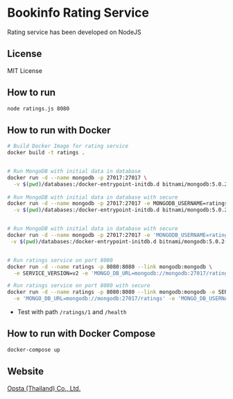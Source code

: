 # Bookinfo Rating Service

Rating service has been developed on NodeJS

## License

MIT License


## How to run

```bash
node ratings.js 8080
```


## How to run with Docker

```bash
# Build Docker Image for rating service
docker build -t ratings .


# Run MongoDB with initial data in database
docker run -d --name mongodb -p 27017:27017 \
  -v $(pwd)/databases:/docker-entrypoint-initdb.d bitnami/mongodb:5.0.2-debian-10-r2
  
# Run MongoDB with initial data in database with secure
docker run -d --name mongodb -p 27017:27017 -e MONGODB_USERNAME=ratings -e MONGODB_PASSWORD=CHANGEME -e MONGODB_DATABASE=ratings \
  -v $(pwd)/databases:/docker-entrypoint-initdb.d bitnami/mongodb:5.0.2-debian-10-r2


# Run MongoDB with initial data in database with secure
docker run -d --name mongodb -p 27017:27017 -e 'MONGODB_USERNAME=ratings' -e 'MONGODB_PASSWORD=CHANGEME' -e 'MONGODB_DATABASE=ratings' \
 -v $(pwd)/databases:/docker-entrypoint-initdb.d bitnami/mongodb:5.0.2-debian-10-r2


# Run ratings service on port 8080
docker run -d --name ratings -p 8080:8080 --link mongodb:mongodb \
  -e SERVICE_VERSION=v2 -e 'MONGO_DB_URL=mongodb://mongodb:27017/ratings' ratings

# Run ratings service on port 8080 with secure
docker run -d --name ratings -p 8080:8080 --link mongodb:mongodb -e SERVICE_VERSION=v2 \
  -e 'MONGO_DB_URL=mongodb://mongodb:27017/ratings' -e 'MONGO_DB_USERNAME=ratings' -e 'MONGO_DB_PASSWORD=CHANGEME' ratings
```

* Test with path `/ratings/1` and `/health`


## How to run with Docker Compose

```bash
docker-compose up
```


## Website

[Opsta (Thailand) Co., Ltd. ](https://www.opsta.co.th)
